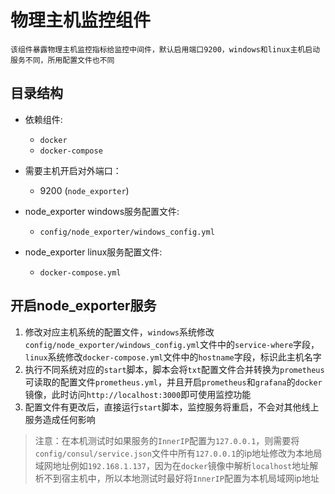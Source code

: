 # 物理主机监控组件
    该组件暴露物理主机监控指标给监控中间件，默认启用端口9200，windows和linux主机启动服务不同，所用配置文件也不同

## 目录结构

- 依赖组件:
    * `docker` 
    * `docker-compose` 

- 需要主机开启对外端口：
    * 9200 (`node_exporter`)

- node_exporter windows服务配置文件:
    * `config/node_exporter/windows_config.yml`

- node_exporter linux服务配置文件:
    * `docker-compose.yml`


## 开启node_exporter服务
1. 修改对应主机系统的配置文件，`windows`系统修改`config/node_exporter/windows_config.yml`文件中的`service-where`字段，`linux`系统修改`docker-compose.yml`文件中的`hostname`字段，标识此主机名字
1. 执行不同系统对应的`start`脚本，脚本会将`txt`配置文件合并转换为`prometheus`可读取的配置文件`prometheus.yml`，并且开启`prometheus`和`grafana`的`docker`镜像，此时访问`http://localhost:3000`即可使用监控功能
3. 配置文件有更改后，直接运行`start`脚本，监控服务将重启，不会对其他线上服务造成任何影响
> 注意：在本机测试时如果服务的`InnerIP`配置为`127.0.0.1`，则需要将`config/consul/service.json`文件中所有`127.0.0.1`的ip地址修改为本地局域网地址例如`192.168.1.137`，因为在`docker`镜像中解析`localhost`地址解析不到宿主机中，所以本地测试时最好将`InnerIP`配置为本机局域网ip地址
